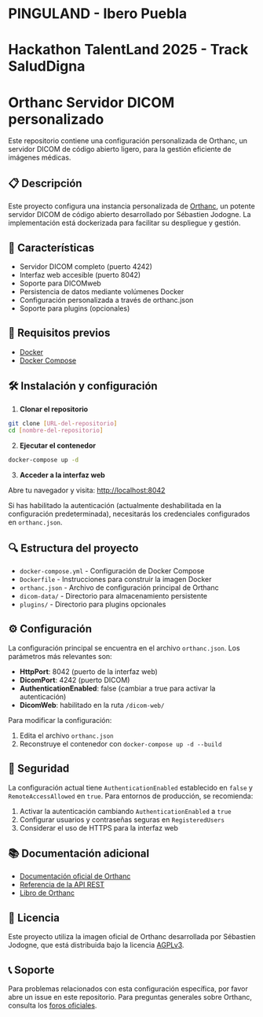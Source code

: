 # PINGULAND - Ibero Puebla
# Hackathon TalentLand 2025 - Track SaludDigna

# Orthanc Servidor DICOM personalizado

Este repositorio contiene una configuración personalizada de Orthanc, un servidor DICOM de código abierto ligero, para la gestión eficiente de imágenes médicas.

## 📋 Descripción

Este proyecto configura una instancia personalizada de [Orthanc](https://www.orthanc-server.com/), un potente servidor DICOM de código abierto desarrollado por Sébastien Jodogne. La implementación está dockerizada para facilitar su despliegue y gestión.

## 🚀 Características

- Servidor DICOM completo (puerto 4242)
- Interfaz web accesible (puerto 8042)
- Soporte para DICOMweb
- Persistencia de datos mediante volúmenes Docker
- Configuración personalizada a través de orthanc.json
- Soporte para plugins (opcionales)

## 🔧 Requisitos previos

- [Docker](https://www.docker.com/get-started)
- [Docker Compose](https://docs.docker.com/compose/install/)

## 🛠️ Instalación y configuración

1. **Clonar el repositorio**

```bash
git clone [URL-del-repositorio]
cd [nombre-del-repositorio]
```

2. **Ejecutar el contenedor**

```bash
docker-compose up -d
```

3. **Acceder a la interfaz web**

Abre tu navegador y visita: [http://localhost:8042](http://localhost:8042)

Si has habilitado la autenticación (actualmente deshabilitada en la configuración predeterminada), necesitarás los credenciales configurados en `orthanc.json`.

## 🔍 Estructura del proyecto

- `docker-compose.yml` - Configuración de Docker Compose
- `Dockerfile` - Instrucciones para construir la imagen Docker
- `orthanc.json` - Archivo de configuración principal de Orthanc
- `dicom-data/` - Directorio para almacenamiento persistente
- `plugins/` - Directorio para plugins opcionales

## ⚙️ Configuración

La configuración principal se encuentra en el archivo `orthanc.json`. Los parámetros más relevantes son:

- **HttpPort**: 8042 (puerto de la interfaz web)
- **DicomPort**: 4242 (puerto DICOM)
- **AuthenticationEnabled**: false (cambiar a true para activar la autenticación)
- **DicomWeb**: habilitado en la ruta `/dicom-web/`

Para modificar la configuración:

1. Edita el archivo `orthanc.json`
2. Reconstruye el contenedor con `docker-compose up -d --build`

## 🔐 Seguridad

La configuración actual tiene `AuthenticationEnabled` establecido en `false` y `RemoteAccessAllowed` en `true`. Para entornos de producción, se recomienda:

1. Activar la autenticación cambiando `AuthenticationEnabled` a `true`
2. Configurar usuarios y contraseñas seguras en `RegisteredUsers`
3. Considerar el uso de HTTPS para la interfaz web

## 📚 Documentación adicional

- [Documentación oficial de Orthanc](https://book.orthanc-server.com/)
- [Referencia de la API REST](https://api.orthanc-server.com/)
- [Libro de Orthanc](https://book.orthanc-server.com/)

## 📄 Licencia

Este proyecto utiliza la imagen oficial de Orthanc desarrollada por Sébastien Jodogne, que está distribuida bajo la licencia [AGPLv3](https://www.gnu.org/licenses/agpl-3.0.html).

## 📞 Soporte

Para problemas relacionados con esta configuración específica, por favor abre un issue en este repositorio. Para preguntas generales sobre Orthanc, consulta los [foros oficiales](https://groups.google.com/g/orthanc-users).